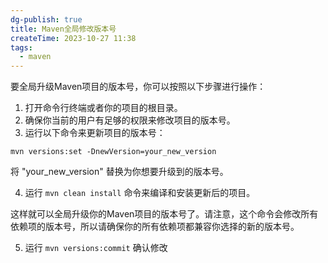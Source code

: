 ```yaml
---
dg-publish: true
title: Maven全局修改版本号
createTime: 2023-10-27 11:38
tags:
  - maven
---
```

要全局升级Maven项目的版本号，你可以按照以下步骤进行操作：

1. 打开命令行终端或者你的项目的根目录。
2. 确保你当前的用户有足够的权限来修改项目的版本号。
3. 运行以下命令来更新项目的版本号：

```shell
mvn versions:set -DnewVersion=your_new_version
```

将 "your_new_version" 替换为你想要升级到的版本号。

4. 运行 `mvn clean install` 命令来编译和安装更新后的项目。

这样就可以全局升级你的Maven项目的版本号了。请注意，这个命令会修改所有依赖项的版本号，所以请确保你的所有依赖项都兼容你选择的新的版本号。

5. 运行 `mvn versions:commit` 确认修改
